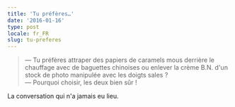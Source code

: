 ```yaml
---
title: 'Tu préfères…'
date: '2016-01-16'
type: post
locale: fr_FR
slug: tu-preferes
---
```


> — Tu préfères attraper des papiers de caramels mous derrière le chauffage avec de baguettes chinoises ou enlever la crème B.N. d'un stock de photo manipulée avec les doigts sales ?  
> — Pourquoi choisir, les deux bien sûr !

La conversation qui n'a jamais eu lieu.

